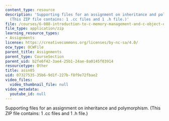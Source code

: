 ```yaml
---
content_type: resource
description: 'Supporting files for an assignment on inheritance and polymorphism.
  (This ZIP file contains: 1 .cc files and 1 .h file.)'
file: /courses/6-088-introduction-to-c-memory-management-and-c-object-oriented-programming-january-iap-2010/0732753535b69d1f227bf8f9e72fbae2_assn05.zip
file_type: application/zip
learning_resource_types:
- Assignments
license: https://creativecommons.org/licenses/by-nc-sa/4.0/
ocw_type: OCWFile
parent_title: Assignments
parent_type: CourseSection
parent_uid: b2fe6f42-3ae4-25b1-24ae-8a0145f03914
resourcetype: Other
title: assn05
uid: 07327535-35b6-9d1f-227b-f8f9e72fbae2
video_files:
  video_thumbnail_file: null
video_metadata:
  youtube_id: null
---
```

Supporting files for an assignment on inheritance and polymorphism. (This ZIP file contains: 1 .cc files and 1 .h file.)
